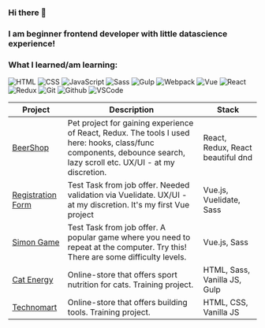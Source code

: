 ### Hi there 👋

### I am beginner frontend developer with little datascience experience!

### What I learned/am learning:
![HTML](https://img.shields.io/badge/HTML-0D1D34?style=for-the-badge&logo=HTML5)
![CSS](https://img.shields.io/badge/CSS-0D1D34?style=for-the-badge&logo=css3)
![JavaScript](https://img.shields.io/badge/JavaScript-0D1D34?style=for-the-badge&logo=JavaScript)
![Sass](https://img.shields.io/badge/Sass-0D1D34?style=for-the-badge&logo=Sass)
![Gulp](https://img.shields.io/badge/Gulp-0D1D34?style=for-the-badge&logo=gulp)
![Webpack](https://img.shields.io/badge/Webpack-0D1D34?style=for-the-badge&logo=webpack)
![Vue](https://img.shields.io/badge/VUE-0D1D34?style=for-the-badge&logo=vue.js)
![React](https://img.shields.io/badge/React-0D1D34?style=for-the-badge&logo=react)
![Redux](https://img.shields.io/badge/Redux-0D1D34?style=for-the-badge&logo=redux)
![Git](https://img.shields.io/badge/Git-0D1D34?style=for-the-badge&logo=git)
![Github](https://img.shields.io/badge/Github-0D1D34?style=for-the-badge&logo=github)
![VSCode](https://img.shields.io/badge/VSCode-0D1D34?style=for-the-badge&logo=visual-studio-code)

| Project        | Description         |   Stack  |
| ----------- |------------| -------|
| [BeerShop](https://r-vakhitov.github.io/beershop_react/)      | Pet project for gaining experience of React, Redux. The tools I used here: hooks, class/func components, debounce search, lazy scroll etc. UX/UI - at my discretion.  | React, Redux, React beautiful dnd |
| [Registration Form](https://r-vakhitov.github.io/vue_form_task/)      | Test Task from job offer. Needed validation via Vuelidate. UX/UI - at my discretion. It's my first Vue project  | Vue.js, Vuelidate, Sass |
| [Simon Game](https://r-vakhitov.github.io/simon_game/)       | Test Task from job offer. A popular game where you need to repeat at the computer. Try  this! There are some difficulty levels.      |   Vue.js, Sass |
| [Cat Energy](https://r-vakhitov.github.io/cat-energy) | Online-store that offers sport nutrition for cats. Training project.      |    HTML, Sass, Vanilla  JS, Gulp |
| [Technomart](https://r-vakhitov.github.io/1389537-technomart-28/) | Online-store that offers building tools. Training project.      |    HTML, CSS, Vanilla JS |
